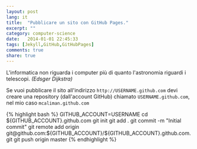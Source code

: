 ```yaml
---
layout: post
lang: it
title:  "Pubblicare un sito con GitHub Pages."
excerpt: ""
category: computer-science
date:   2014-01-01 22:45:33
tags: [Jekyll,GitHub,GitHubPages]
comments: true
share: true
---
```


L'informatica non riguarda i computer più di quanto l'astronomia riguardi i telescopi.
*(Edsger Dijkstra)*

Se vuoi pubblicare il sito all'indirizzo `http://USERNAME.github.com` devi creare una repository (dall'account GitHub) 
chiamato `USERNAME.github.com`, nel mio caso `mcaliman.github.com`

{% highlight bash %}
GITHUB_ACCOUNT=USERNAME
cd ${GITHUB_ACCOUNT}.github.com
git init
git add .
git commit -m "Initial commit"
git remote add origin git@github.com:${GITHUB_ACCOUNT}/${GITHUB_ACCOUNT}.github.com.git
git push origin master
{% endhighlight %}




